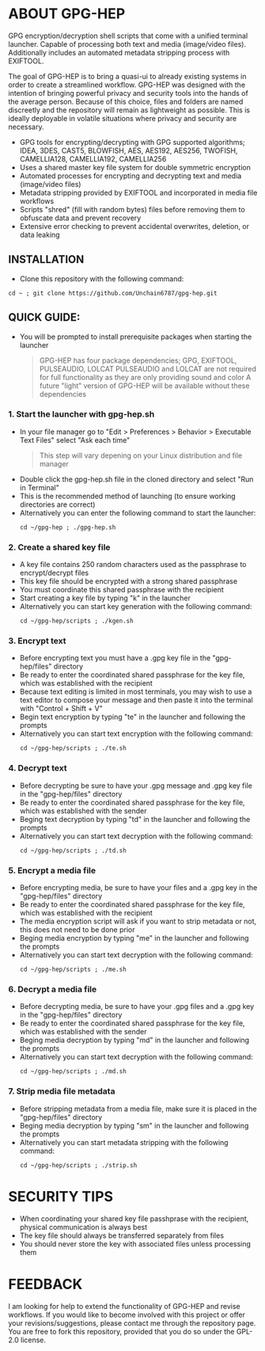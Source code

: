 # ABOUT GPG-HEP
GPG encryption/decryption shell scripts that come with a unified terminal launcher. Capable of processing both text and media (image/video files). Additionally includes an automated metadata stripping process with EXIFTOOL. 

The goal of GPG-HEP is to bring a quasi-ui to already existing systems in order to create a streamlined workflow. GPG-HEP was designed with the intention of bringing powerful privacy and security tools into the hands of the average person. Because of this choice, files and folders are named discreetly and the repository will remain as lightweight as possible. This is ideally deployable in volatile situations where privacy and security are necessary.

- GPG tools for encrypting/decrypting with GPG supported algorithms; IDEA, 3DES, CAST5, BLOWFISH, AES, AES192, AES256, TWOFISH, CAMELLIA128, CAMELLIA192, CAMELLIA256
- Uses a shared master key file system for double symmetric encryption
- Automated processes for encrypting and decrypting text and media (image/video files)
- Metadata stripping provided by EXIFTOOL and incorporated in media file workflows
- Scripts "shred" (fill with random bytes) files before removing them to obfuscate data and prevent recovery
- Extensive error checking to prevent accidental overwrites, deletion, or data leaking

## INSTALLATION
- Clone this repository with the following command:
 ```
 cd ~ ; git clone https://github.com/Unchain6787/gpg-hep.git
 ```
## QUICK GUIDE:
 - You will be prompted to install prerequisite packages when starting the launcher
   > GPG-HEP has four package dependencies; GPG, EXIFTOOL, PULSEAUDIO, LOLCAT
   > PULSEAUDIO and LOLCAT are not required for full functionality as they are only providing sound and color
   > A future "light" version of GPG-HEP will be available without these dependencies
### 1. Start the launcher with gpg-hep.sh
 - In your file manager go to "Edit > Preferences > Behavior > Executable Text Files" select "Ask each time"
   > This step will vary depening on your Linux distribution and file manager
 - Double click the gpg-hep.sh file in the cloned directory and select "Run in Terminal"
 - This is the recommended method of launching (to ensure working directories are correct)
 - Alternatively you can enter the following command to start the launcher:
   ```
   cd ~/gpg-hep ; ./gpg-hep.sh
   ```
### 2. Create a shared key file
 - A key file contains 250 random characters used as the passphrase to encrypt/decrypt files
 - This key file should be encrypted with a strong shared passphrase
 - You must coordinate this shared passphrase with the recipient
 - Start creating a key file by typing "k" in the launcher
 - Alternatively you can start key generation with the following command:
   ```
   cd ~/gpg-hep/scripts ; ./kgen.sh
   ```
### 3. Encrypt text
 - Before encrypting text you must have a .gpg key file in the "gpg-hep/files" directory
 - Be ready to enter the coordinated shared passphrase for the key file, which was established with the recipient
 - Because text editing is limited in most terminals, you may wish to use a text editor to compose your message and then paste it into the terminal with "Control + Shift + V"
 - Begin text encryption by typing "te" in the launcher and following the prompts
 - Alternatively you can start text encryption with the following command:
   ```
   cd ~/gpg-hep/scripts ; ./te.sh
   ```
### 4. Decrypt text
 - Before decrypting be sure to have your .gpg message and .gpg key file in the "gpg-hep/files" directory
 - Be ready to enter the coordinated shared passphrase for the key file, which was established with the sender
 - Beging text decryption by typing "td" in the launcher and following the prompts
 - Alternatively you can start text decryption with the following command:
   ```
   cd ~/gpg-hep/scripts ; ./td.sh
   ```
### 5. Encrypt a media file
 - Before encrypting media, be sure to have your files and a .gpg key in the "gpg-hep/files" directory
 - Be ready to enter the coordinated shared passphrase for the key file, which was established with the recipient
 - The media encryption script will ask if you want to strip metadata or not, this does not need to be done prior
 - Beging media encryption by typing "me" in the launcher and following the prompts
 - Alternatively you can start text decryption with the following command:
   ```
   cd ~/gpg-hep/scripts ; ./me.sh
   ```
### 6. Decrypt a media file
 - Before decrypting media, be sure to have your .gpg files and a .gpg key in the "gpg-hep/files" directory
 - Be ready to enter the coordinated shared passphrase for the key file, which was established with the sender
 - Beging media decryption by typing "md" in the launcher and following the prompts
 - Alternatively you can start text decryption with the following command:
   ```
   cd ~/gpg-hep/scripts ; ./md.sh
   ```
### 7. Strip media file metadata
 - Before stripping metadata from a media file, make sure it is placed in the "gpg-hep/files" directory
 - Beging media decryption by typing "sm" in the launcher and following the prompts
 - Alternatively you can start metadata stripping with the following command:
   ```
   cd ~/gpg-hep/scripts ; ./strip.sh
   ```
# SECURITY TIPS
 - When coordinating your shared key file passhprase with the recipient, physical communication is always best
 - The key file should always be transferred separately from files
 - You should never store the key with associated files unless processing them

# FEEDBACK
I am looking for help to extend the functionality of GPG-HEP and revise workflows. If you would like to become involved with this project or offer your revisions/suggestions, please contact me through the repository page. You are free to fork this repository, provided that you do so under the GPL-2.0 license.
